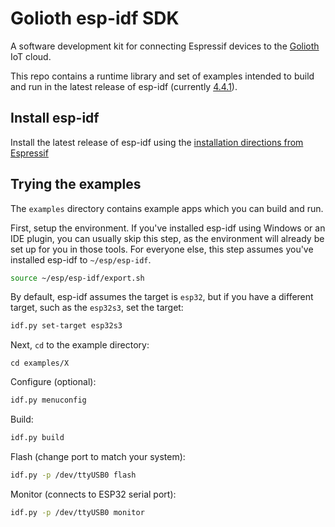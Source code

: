 # Golioth esp-idf SDK

A software development kit for connecting Espressif devices to the
[Golioth](golioth.io) IoT cloud.

This repo contains a runtime library and set of examples intended to build
and run in the latest release of esp-idf
(currently [4.4.1](https://github.com/espressif/esp-idf/releases/tag/v4.4.1)).

## Install esp-idf

Install the latest release of esp-idf using the
[installation directions from Espressif](https://docs.espressif.com/projects/esp-idf/en/latest/esp32/get-started/index.html#installation)

## Trying the examples

The `examples` directory contains example apps which you can build and run.

First, setup the environment. If you've installed esp-idf using Windows
or an IDE plugin, you can usually skip this step, as the environment
will already be set up for you in those tools. For everyone else, this
step assumes you've installed esp-idf to `~/esp/esp-idf`.

```sh
source ~/esp/esp-idf/export.sh
```

By default, esp-idf assumes the target is `esp32`, but if you have a different
target, such as the `esp32s3`, set the target:

```sh
idf.py set-target esp32s3
```

Next, `cd` to the example directory:

```
cd examples/X
```

Configure (optional):

```sh
idf.py menuconfig
```

Build:

```sh
idf.py build
```

Flash (change port to match your system):

```sh
idf.py -p /dev/ttyUSB0 flash
```

Monitor (connects to ESP32 serial port):

```sh
idf.py -p /dev/ttyUSB0 monitor
```
